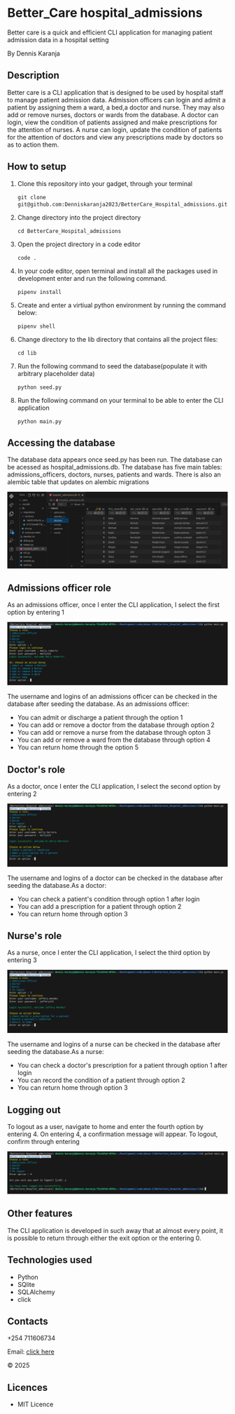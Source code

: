# Better_Care hospital_admissions
Better care is a quick and efficient CLI application for managing patient admission data in a hospital setting

By Dennis Karanja
## Description
Better care is a CLI application that is designed to be used by hospital staff to manage patient admission data. Admission officers can login and admit a patient by assigning them a ward,  a bed,a doctor and nurse. They may also add or remove nurses, doctors or wards from the database. A doctor can login, view the condition of patients assigned and make prescriptions for the attention of nurses. A nurse can login, update the condition of patients for the attention of doctors and view any prescriptions made by doctors so as to action them.  
## How to setup
1. Clone this repository into your gadget, through your terminal

       git clone git@github.com:Denniskaranja2023/BetterCare_Hospital_admissions.git
2. Change directory into the project directory
      
       cd BetterCare_Hospital_admissions
3. Open the project directory in a code editor
       
       code .
4. In your code editor, open terminal and install all the packages used in development enter and run the following command.
       
       pipenv install
5. Create and enter a virtiual python environment by running the command below:
    
       pipenv shell
6. Change directory to the lib directory that contains all the project files:
       
       cd lib
7. Run the following command to seed the database(populate it with arbitrary placeholder data)
       
       python seed.py
8. Run the following command on your terminal to be able to enter the CLI application
       
       python main.py
## Accessing the database
The database data appears once seed.py has been run. The database can be acessed as hospital_admissions.db. The database has five main tables: admissions_officers, doctors, nurses, patients and wards. There is also an alembic table that updates on alembic migrations

![hospital_admissions.db](./lib/img/database.png)
## Admissions officer role
As an admissions officer, once I enter the CLI application, I select the first option by entering 1

![Admissions officer logins](./lib/img/admissions%20officer.png)

The username and logins of an admissions officer can be checked in the database after seeding the database. As an admissions officer:
- You can admit or discharge a patient through the option 1
- You can add or remove a doctor from the database through option 2
- You can add or remove a nurse from the database through opton 3
- You can add or remove a ward from the database through option 4
- You can return home through the option 5
## Doctor's role
As a doctor, once I enter the CLI application, I select the second option by entering 2

![Doctors logins](./lib/img/doctor.png)

The username and logins of a doctor can be checked in the database after seeding the database.As a doctor:
- You can check a patient's condition through option 1 after login
- You can add a prescription for a patient through option 2
- You can return home through option 3
## Nurse's role
As a nurse, once I enter the CLI application, I select the third option by entering 3

![Nurses logins](./lib/img/nurse.png)

The username and logins of a nurse can be checked in the database after seeding the database.As a nurse:
- You can check a doctor's prescription for a patient through option 1 after login
- You can record the condition of a patient through option 2
- You can return home through option 3
## Logging out
To logout as a user, navigate to home and enter the fourth option by entering 4. On entering 4, a confirmation message will appear. To logout, confirm through entering

![Lougout](./lib/img/logout.png)
## Other features
The CLI application is developed in such away that at almost every point, it is possible to return through either the exit option or the entering 0. 
## Technologies used
- Python
- SQlite 
- SQLAlchemy
- click
## Contacts
+254 711606734

Email: [click here](denniswanyeki2021@gmail.com)

&copy; 2025

## Licences

- MIT Licence



